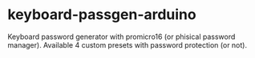 # keyboard-passgen-arduino
Keyboard password generator with promicro16 (or phisical password manager). Available 4 custom presets with password protection (or not).
